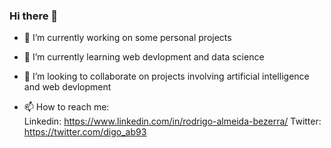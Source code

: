 ### Hi there 👋

- 🔭 I’m currently working on some personal projects 

- 🌱 I’m currently learning web devlopment and data science  

- 👯 I’m looking to collaborate on projects involving artificial intelligence and web devlopment 

- 📫 How to reach me:  
      Linkedin: 
      https://www.linkedin.com/in/rodrigo-almeida-bezerra/ 
      Twitter: 
      https://twitter.com/digo_ab93

<!--
**RodrigoAB93/RodrigoAB93** is a ✨ _special_ ✨ repository because its `README.md` (this file) appears on your GitHub profile.

Here are some ideas to get you started:

- 🔭 I’m currently working on ...
- 🌱 I’m currently learning ...
- 👯 I’m looking to collaborate on ...
- 🤔 I’m looking for help with ...
- 💬 Ask me about ...
- 📫 How to reach me: ...
- 😄 Pronouns: ...
- ⚡ Fun fact: ...
-->

